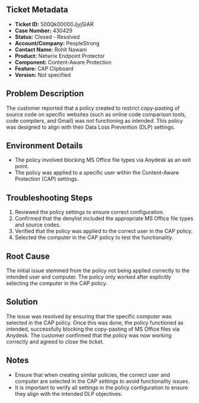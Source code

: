 ## Ticket Metadata
- **Ticket ID:** 500Qk00000JjyjSIAR
- **Case Number:** 430429
- **Status:** Closed - Resolved
- **Account/Company:** PeopleStrong
- **Contact Name:** Rohit Nawani
- **Product:** Netwrix Endpoint Protector
- **Component:** Content-Aware Protection
- **Feature:** CAP Clipboard
- **Version:** Not specified

## Problem Description
The customer reported that a policy created to restrict copy-pasting of source code on specific websites (such as online code comparison tools, code compilers, and Gmail) was not functioning as intended. This policy was designed to align with their Data Loss Prevention (DLP) settings.

## Environment Details
- The policy involved blocking MS Office file types via Anydesk as an exit point.
- The policy was applied to a specific user within the Content-Aware Protection (CAP) settings.

## Troubleshooting Steps
1. Reviewed the policy settings to ensure correct configuration.
2. Confirmed that the denylist included the appropriate MS Office file types and source codes.
3. Verified that the policy was applied to the correct user in the CAP policy.
4. Selected the computer in the CAP policy to test the functionality.

## Root Cause
The initial issue stemmed from the policy not being applied correctly to the intended user and computer. The policy only worked after explicitly selecting the computer in the CAP policy.

## Solution
The issue was resolved by ensuring that the specific computer was selected in the CAP policy. Once this was done, the policy functioned as intended, successfully blocking the copy-pasting of MS Office files via Anydesk. The customer confirmed that the policy was now working correctly and agreed to close the ticket.

## Notes
- Ensure that when creating similar policies, the correct user and computer are selected in the CAP settings to avoid functionality issues.
- It is important to verify all settings in the policy configuration to ensure they align with the intended DLP objectives.